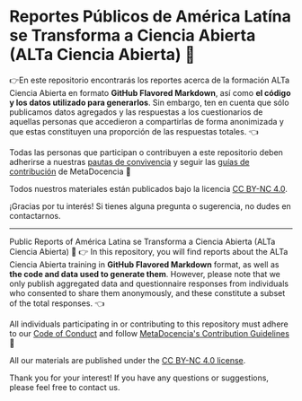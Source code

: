# Reportes Públicos de América Latína se Transforma a Ciencia Abierta (ALTa Ciencia Abierta) 🚀

:point_right:En este repositorio encontrarás los reportes acerca de la formación ALTa Ciencia Abierta en formato **GitHub Flavored Markdown**, así como **el código y los datos utilizado para generarlos**. Sin embargo, ten en cuenta que sólo publicamos datos agregados y las respuestas a los cuestionarios de aquellas personas que accedieron a compartirlas de forma anonimizada y que estas constituyen una proporción de las respuestas totales. :point_left:

Todas las personas que participan o contribuyen a este repositorio deben adherirse a nuestras [pautas de convivencia](https://www.metadocencia.org/pdc/) y seguir las [guías de contribución](https://github.com/MetaDocencia/docs/blob/master/CONTRIBUIR.md) de MetaDocencia :apple:

Todos nuestros materiales están publicados bajo la licencia [CC BY-NC 4.0](https://github.com/MetaDocencia/docs/blob/master/LICENCIA.md).

¡Gracias por tu interés! Si tienes alguna pregunta o sugerencia, no dudes en contactarnos.


------------

Public Reports of América Latina se Transforma a Ciencia Abierta (ALTa Ciencia Abierta) 🚀
:point_right: In this repository, you will find reports about the ALTa Ciencia Abierta training in **GitHub Flavored Markdown** format, as well as **the code and data used to generate them**. However, please note that we only publish aggregated data and questionnaire responses from individuals who consented to share them anonymously, and these constitute a subset of the total responses. :point_left:

All individuals participating in or contributing to this repository must adhere to our [Code of Conduct](https://www.metadocencia.org/en/pdc/) and follow [MetaDocencia's Contribution Guidelines](https://github.com/MetaDocencia/docs/blob/master/CONTRIBUIR.md) :apple:

All our materials are published under the [CC BY-NC 4.0 license](https://creativecommons.org/licenses/by-nc/4.0/deed.en).

Thank you for your interest! If you have any questions or suggestions, please feel free to contact us.

